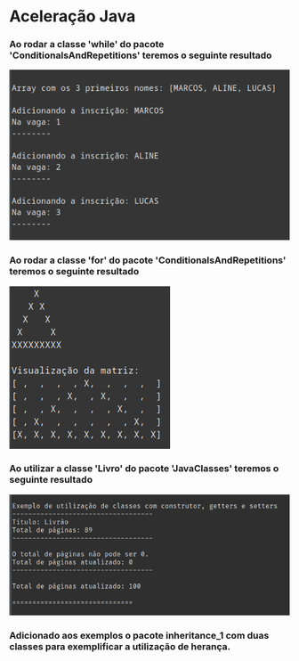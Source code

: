 # Aceleração Java

### Ao rodar a classe 'while' do pacote 'ConditionalsAndRepetitions' teremos o seguinte resultado
![while output](images/class_while.png)

### Ao rodar a classe 'for'  do pacote 'ConditionalsAndRepetitions' teremos o seguinte resultado
![for output](images/class_for.png)

### Ao utilizar a classe 'Livro' do pacote 'JavaClasses' teremos o seguinte resultado
![Calss Livro output](images/class_livro.png)

### Adicionado aos exemplos o pacote inheritance_1 com duas classes para exemplificar a utilização de herança.

